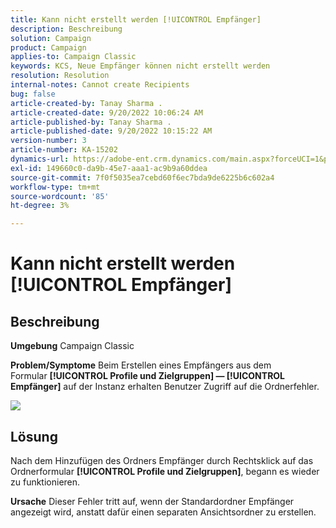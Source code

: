 ```yaml
---
title: Kann nicht erstellt werden [!UICONTROL Empfänger]
description: Beschreibung
solution: Campaign
product: Campaign
applies-to: Campaign Classic
keywords: KCS, Neue Empfänger können nicht erstellt werden
resolution: Resolution
internal-notes: Cannot create Recipients
bug: false
article-created-by: Tanay Sharma .
article-created-date: 9/20/2022 10:06:24 AM
article-published-by: Tanay Sharma .
article-published-date: 9/20/2022 10:15:22 AM
version-number: 3
article-number: KA-15202
dynamics-url: https://adobe-ent.crm.dynamics.com/main.aspx?forceUCI=1&pagetype=entityrecord&etn=knowledgearticle&id=687448df-cb38-ed11-9db1-002248086735
exl-id: 149660c0-da9b-45e7-aaa1-ac9b9a60ddea
source-git-commit: 7f0f5035ea7cebd60f6ec7bda9de6225b6c602a4
workflow-type: tm+mt
source-wordcount: '85'
ht-degree: 3%

---
```


# Kann nicht erstellt werden [!UICONTROL Empfänger]

## Beschreibung

<b>Umgebung</b>
Campaign Classic


<b>Problem/Symptome</b>
Beim Erstellen eines Empfängers aus dem Formular <b>[!UICONTROL Profile und Zielgruppen] — [!UICONTROL Empfänger]</b> auf der Instanz erhalten Benutzer Zugriff auf die Ordnerfehler.



![](assets/___f4809700-cd38-ed11-9db1-002248086735___.png)


## Lösung




Nach dem Hinzufügen des Ordners Empfänger durch Rechtsklick auf das Ordnerformular <b>[!UICONTROL Profile und Zielgruppen]</b>, begann es wieder zu funktionieren.


<b>Ursache</b>
Dieser Fehler tritt auf, wenn der Standardordner Empfänger angezeigt wird, anstatt dafür einen separaten Ansichtsordner zu erstellen.
